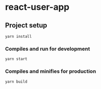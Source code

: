 # react-user-app

## Project setup
```
yarn install
```

### Compiles and run for development
```
yarn start
```

### Compiles and minifies for production
```
yarn build 
```